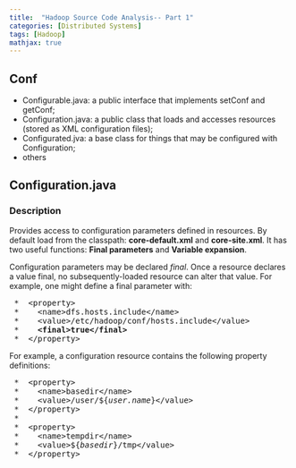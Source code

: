 ```yaml
---
title:  "Hadoop Source Code Analysis-- Part 1"
categories: [Distributed Systems]
tags: [Hadoop]
mathjax: true
---
```

## Conf 
* Configurable.java: a public interface that implements setConf and getConf;
* Configuration.java: a public class that loads and accesses resources (stored as XML configuration files);
* Configurated.jva: a base class for things that may be configured with Configuration;
* others

## Configuration.java
### Description ###
<p> Provides access to configuration parameters defined in resources. By default load from the classpath: <b>core-default.xml</b> and <b>core-site.xml</b>. It has two useful functions: <b>Final parameters</b> and <b>Variable expansion</b>.
<p>Configuration parameters may be declared <i>final</i>. Once a resource declares a value final, no subsequently-loaded resource can alter that value. For example, one might define a final parameter with: <tt><pre>
 *  &lt;property&gt;
 *    &lt;name&gt;dfs.hosts.include&lt;/name&gt;
 *    &lt;value&gt;/etc/hadoop/conf/hosts.include&lt;/value&gt;
 *    <b>&lt;final&gt;true&lt;/final&gt;</b>
 *  &lt;/property&gt;</pre></tt>
   
<p>For example, a configuration resource contains the following property definitions: <tt><pre>
 *  &lt;property&gt;
 *    &lt;name&gt;basedir&lt;/name&gt;
 *    &lt;value&gt;/user/${<i>user.name</i>}&lt;/value&gt;
 *  &lt;/property&gt;
 *  
 *  &lt;property&gt;
 *    &lt;name&gt;tempdir&lt;/name&gt;
 *    &lt;value&gt;${<i>basedir</i>}/tmp&lt;/value&gt;
 *  &lt;/property&gt;</pre></tt>








